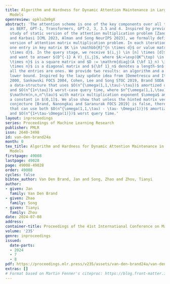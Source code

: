 ```yaml
---
title: Algorithm and Hardness for Dynamic Attention Maintenance in Large Language
  Models
openreview: opkluZm9gX
abstract: 'The attention scheme is one of the key components over all the LLMs, such
  as BERT, GPT-1, Transformers, GPT-2, 3, 3.5 and 4. Inspired by previous theoretical
  study of static version of the attention multiplication problem [Zandieh, Han, Daliri,
  and Karbasi ICML 2023, Alman and Song NeurIPS 2023], we formally define a dynamic
  version of attention matrix multiplication problem. In each iteration we update
  one entry in key matrix $K \in \mathbb{R}^{n \times d}$ or value matrix $V \in \mathbb{R}^{n
  \times d}$. In the query stage, we receive $(i,j) \in [n] \times [d]$ as input,
  and want to answer $(D^{-1} A V)_{i,j}$, where $A:=\exp(QK^\top) \in \mathbb{R}^{n
  \times n}$ is a square matrix and $D := \mathrm{diag}(A {\bf 1}_n) \in \mathbb{R}^{n
  \times n}$ is a diagonal matrix and ${\bf 1}_n$ denotes a length-$n$ vector that
  all the entries are ones. We provide two results: an algorithm and a conditional
  lower bound. Inspired by the lazy update idea from [Demetrescu and Italiano FOCS
  2000, Sankowski FOCS 2004, Cohen, Lee and Song STOC 2019, Brand SODA 2020], we provide
  a data-structure that uses $O(n^{\omega(1,1,\tau)-\tau})$ amortized update time,
  and $O(n^{1+\tau})$ worst-case query time, where $n^{\omega(1,1,\tau)}$ denotes
  $\mathrm(n,n,n^\tau)$ with matrix multiplication exponent $\omega$ and $\tau$ denotes
  a constant in $(0,1]$. We also show that unless the hinted matrix vector multiplication
  conjecture [Brand, Nanongkai and Saranurak FOCS 2019] is false, there is no algorithm
  that can use both $O(n^{\omega(1,1,\tau) - \tau- \Omega(1)})$ amortized update time,
  and $O(n^{1+\tau-\Omega(1)})$ worst query time.'
layout: inproceedings
series: Proceedings of Machine Learning Research
publisher: PMLR
issn: 2640-3498
id: van-den-brand24a
month: 0
tex_title: Algorithm and Hardness for Dynamic Attention Maintenance in Large Language
  Models
firstpage: 49008
lastpage: 49028
page: 49008-49028
order: 49008
cycles: false
bibtex_author: Van Den Brand, Jan and Song, Zhao and Zhou, Tianyi
author:
- given: Jan
  family: Van Den Brand
- given: Zhao
  family: Song
- given: Tianyi
  family: Zhou
date: 2024-07-08
address:
container-title: Proceedings of the 41st International Conference on Machine Learning
volume: '235'
genre: inproceedings
issued:
  date-parts:
  - 2024
  - 7
  - 8
pdf: https://proceedings.mlr.press/v235/assets/van-den-brand24a/van-den-brand24a.pdf
extras: []
# Format based on Martin Fenner's citeproc: https://blog.front-matter.io/posts/citeproc-yaml-for-bibliographies/
---
```

